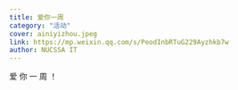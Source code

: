 ```yaml
---
title: 爱你一周
category: "活动"
cover: ainiyizhou.jpeg
link: https://mp.weixin.qq.com/s/PeodInbRTuG229Ayzhkb7w
author: NUCSSA IT
---
```

爱 你 一 周 ！
